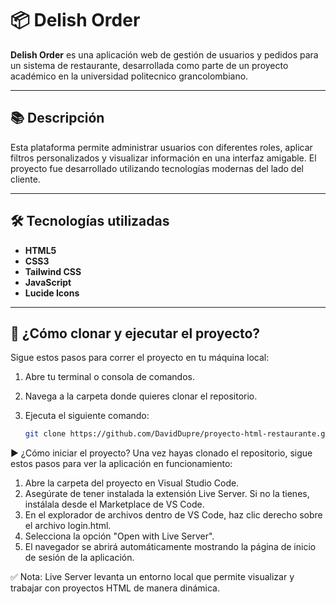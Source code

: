 # 📦 Delish Order

**Delish Order** es una aplicación web de gestión de usuarios y pedidos para un sistema de restaurante, desarrollada como parte de un proyecto académico en la universidad politecnico grancolombiano.

---

## 📚 Descripción

Esta plataforma permite administrar usuarios con diferentes roles, aplicar filtros personalizados y visualizar información en una interfaz amigable. El proyecto fue desarrollado utilizando tecnologías modernas del lado del cliente.

---

## 🛠️ Tecnologías utilizadas

- **HTML5**
- **CSS3**
- **Tailwind CSS**
- **JavaScript**
- **Lucide Icons**

---

## 🚀 ¿Cómo clonar y ejecutar el proyecto?

Sigue estos pasos para correr el proyecto en tu máquina local:

1. Abre tu terminal o consola de comandos.
2. Navega a la carpeta donde quieres clonar el repositorio.
3. Ejecuta el siguiente comando:

   ```bash
   git clone https://github.com/DavidDupre/proyecto-html-restaurante.git

▶️ ¿Cómo iniciar el proyecto?
Una vez hayas clonado el repositorio, sigue estos pasos para ver la aplicación en funcionamiento:

1. Abre la carpeta del proyecto en Visual Studio Code.
2. Asegúrate de tener instalada la extensión Live Server. Si no la tienes, instálala desde el Marketplace de VS Code.
3. En el explorador de archivos dentro de VS Code, haz clic derecho sobre el archivo login.html.
4. Selecciona la opción "Open with Live Server".
5. El navegador se abrirá automáticamente mostrando la página de inicio de sesión de la aplicación.

✅ Nota: Live Server levanta un entorno local que permite visualizar y trabajar con proyectos HTML de manera dinámica.
